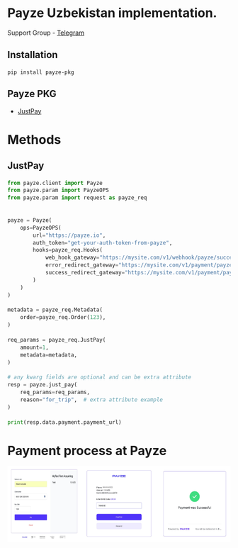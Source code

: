 # Payze Uzbekistan implementation.

Support Group - <a href="https://t.me/+Ng1axYLNyBAyYTRi">Telegram</a> <br/>

## Installation

```shell
pip install payze-pkg
```

## Payze PKG
- [JustPay](#justpay)
# Methods

## JustPay

```python
from payze.client import Payze
from payze.param import PayzeOPS
from payze.param import request as payze_req


payze = Payze(
    ops=PayzeOPS(
        url="https://payze.io",
        auth_token="get-your-auth-token-from-payze",
        hooks=payze_req.Hooks(
            web_hook_gateway="https://mysite.com/v1/webhook/payze/success",
            error_redirect_gateway="https://mysite.com/v1/payment/payze/re-pay",
            success_redirect_gateway="https://mysite.com/v1/payment/payze/thanks",
        )
    )
)

metadata = payze_req.Metadata(
    order=payze_req.Order(123),
)

req_params = payze_req.JustPay(
    amount=1,
    metadata=metadata,
)

# any kwarg fields are optional and can be extra attribute
resp = payze.just_pay(
    req_params=req_params,
    reason="for_trip",  # extra attribute example
)

print(resp.data.payment.payment_url)
```
# Payment process at Payze
<div style="display: flex;">
    <img src="static/process.jpg" alt="Rasm 1" style="width: 33.33%;">
    <img src="static/verify.jpg" alt="Rasm 2" style="width: 33.33%;">
    <img src="static/success.jpg" alt="Rasm 3" style="width: 33.33%;">
</div>

##


